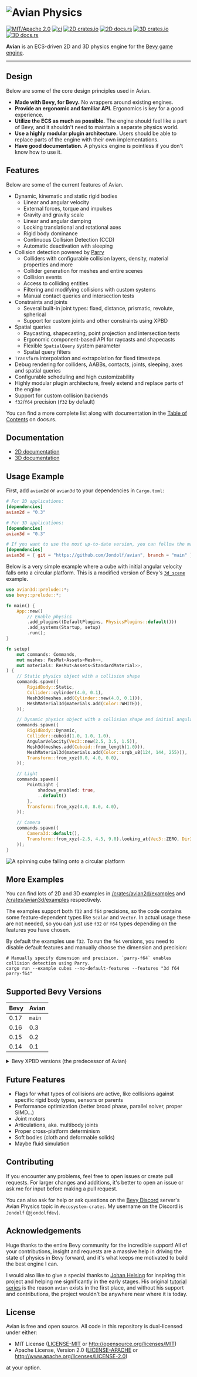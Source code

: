 # ![Avian Physics](https://raw.githubusercontent.com/Jondolf/avian/avian/assets/branding/logo.svg)

[![MIT/Apache 2.0](https://img.shields.io/badge/license-MIT%2FApache-blue.svg)](https://github.com/Jondolf/avian#license)
[![ci](https://github.com/Jondolf/avian/actions/workflows/ci.yml/badge.svg?branch=main)](https://github.com/Jondolf/avian/actions/workflows/ci.yml)
[![2D crates.io](https://img.shields.io/crates/v/avian2d?label=2D%20crates.io)](https://crates.io/crates/avian2d)
[![2D docs.rs](https://img.shields.io/docsrs/avian2d?label=2D%20docs.rs)](https://docs.rs/avian2d)
[![3D crates.io](https://img.shields.io/crates/v/avian3d?label=3D%20crates.io)](https://crates.io/crates/avian3d)
[![3D docs.rs](https://img.shields.io/docsrs/avian3d?label=3D%20docs.rs)](https://docs.rs/avian3d)

**Avian** is an ECS-driven 2D and 3D physics engine for the [Bevy game engine](https://bevyengine.org/).

---

## Design

Below are some of the core design principles used in Avian.

- **Made with Bevy, for Bevy.** No wrappers around existing engines.
- **Provide an ergonomic and familiar API.** Ergonomics is key for a good experience.
- **Utilize the ECS as much as possible.** The engine should feel like a part of Bevy, and it shouldn't
    need to maintain a separate physics world.
- **Use a highly modular plugin architecture.** Users should be able to replace parts of the engine
    with their own implementations.
- **Have good documentation.** A physics engine is pointless if you don't know how to use it.

## Features

Below are some of the current features of Avian.

- Dynamic, kinematic and static rigid bodies
  - Linear and angular velocity
  - External forces, torque and impulses
  - Gravity and gravity scale
  - Linear and angular damping
  - Locking translational and rotational axes
  - Rigid body dominance
  - Continuous Collision Detection (CCD)
  - Automatic deactivation with sleeping
- Collision detection powered by [Parry](https://parry.rs)
  - Colliders with configurable collision layers, density, material properties and more
  - Collider generation for meshes and entire scenes
  - Collision events
  - Access to colliding entities
  - Filtering and modifying collisions with custom systems
  - Manual contact queries and intersection tests
- Constraints and joints
  - Several built-in joint types: fixed, distance, prismatic, revolute, spherical
  - Support for custom joints and other constraints using XPBD
- Spatial queries
  - Raycasting, shapecasting, point projection and intersection tests
  - Ergonomic component-based API for raycasts and shapecasts
  - Flexible `SpatialQuery` system parameter
  - Spatial query filters
- `Transform` interpolation and extrapolation for fixed timesteps
- Debug rendering for colliders, AABBs, contacts, joints, sleeping, axes and spatial queries
- Configurable scheduling and high customizability
- Highly modular plugin architecture, freely extend and replace parts of the engine
- Support for custom collision backends
- `f32`/`f64` precision (`f32` by default)

You can find a more complete list along with documentation in the
[Table of Contents](https://docs.rs/avian3d/latest/avian3d/#table-of-contents)
on docs.rs.

## Documentation

- [2D documentation](https://docs.rs/avian2d)
- [3D documentation](https://docs.rs/avian3d)

## Usage Example

First, add `avian2d` or `avian3d` to your dependencies in `Cargo.toml`:

```toml
# For 2D applications:
[dependencies]
avian2d = "0.3"

# For 3D applications:
[dependencies]
avian3d = "0.3"

# If you want to use the most up-to-date version, you can follow the main branch:
[dependencies]
avian3d = { git = "https://github.com/Jondolf/avian", branch = "main" }
```

Below is a very simple example where a cube with initial angular velocity falls onto a circular platform.
This is a modified version of Bevy's [`3d_scene`](https://bevyengine.org/examples/3d-rendering/3d-scene/) example.

```rust
use avian3d::prelude::*;
use bevy::prelude::*;

fn main() {
    App::new()
        // Enable physics
        .add_plugins((DefaultPlugins, PhysicsPlugins::default()))
        .add_systems(Startup, setup)
        .run();
}

fn setup(
    mut commands: Commands,
    mut meshes: ResMut<Assets<Mesh>>,
    mut materials: ResMut<Assets<StandardMaterial>>,
) {
    // Static physics object with a collision shape
    commands.spawn((
        RigidBody::Static,
        Collider::cylinder(4.0, 0.1),
        Mesh3d(meshes.add(Cylinder::new(4.0, 0.1))),
        MeshMaterial3d(materials.add(Color::WHITE)),
    ));

    // Dynamic physics object with a collision shape and initial angular velocity
    commands.spawn((
        RigidBody::Dynamic,
        Collider::cuboid(1.0, 1.0, 1.0),
        AngularVelocity(Vec3::new(2.5, 3.5, 1.5)),
        Mesh3d(meshes.add(Cuboid::from_length(1.0))),
        MeshMaterial3d(materials.add(Color::srgb_u8(124, 144, 255))),
        Transform::from_xyz(0.0, 4.0, 0.0),
    ));

    // Light
    commands.spawn((
        PointLight {
            shadows_enabled: true,
            ..default()
        },
        Transform::from_xyz(4.0, 8.0, 4.0),
    ));

    // Camera
    commands.spawn((
        Camera3d::default(),
        Transform::from_xyz(-2.5, 4.5, 9.0).looking_at(Vec3::ZERO, Dir3::Y),
    ));
}
```

![A spinning cube falling onto a circular platform](https://github.com/user-attachments/assets/14d25e7e-9d46-467c-9fe6-dc408cd23398)

## More Examples

You can find lots of 2D and 3D examples in [/crates/avian2d/examples](/crates/avian2d/examples) and [/crates/avian3d/examples](/crates/avian3d/examples) respectively.

The examples support both `f32` and `f64` precisions, so the code contains some feature-dependent types like `Scalar` and `Vector`.
In actual usage these are not needed, so you can just use `f32` or `f64` types depending on the features you have chosen.

By default the examples use `f32`. To run the `f64` versions, you need to disable default features and manually choose the dimension
and precision:

```shell
# Manually specify dimension and precision. `parry-f64` enables collision detection using Parry.
cargo run --example cubes --no-default-features --features "3d f64 parry-f64"
```

## Supported Bevy Versions

| Bevy    | Avian  |
| ------- | ------ |
| 0.17    | `main` |
| 0.16    | 0.3    |
| 0.15    | 0.2    |
| 0.14    | 0.1    |

<details>
  <summary>Bevy XPBD versions (the predecessor of Avian)</summary>

  | Bevy | Bevy XPBD |
  | ---- | --------- |
  | 0.14 | 0.5       |
  | 0.13 | 0.4       |
  | 0.12 | 0.3       |
  | 0.11 | 0.2       |
  | 0.10 | 0.1       |

</details>

## Future Features

- Flags for what types of collisions are active, like collisions against specific rigid body types, sensors or parents
- Performance optimization (better broad phase, parallel solver, proper SIMD...)
- Joint motors
- Articulations, aka. multibody joints
- Proper cross-platform determinism
- Soft bodies (cloth and deformable solids)
- Maybe fluid simulation

## Contributing

If you encounter any problems, feel free to open issues or create pull requests.
For larger changes and additions, it's better to open an issue or ask me for input
before making a pull request.

You can also ask for help or ask questions on the [Bevy Discord](https://discord.com/invite/gMUk5Ph)
server's Avian Physics topic in `#ecosystem-crates`. My username on the Discord is `Jondolf` (`@jondolfdev`).

## Acknowledgements

Huge thanks to the entire Bevy community for the incredible support!
All of your contributions, insight and requests are a massive help
in driving the state of physics in Bevy forward, and it's what
keeps me motivated to build the best engine I can.

I would also like to give a special thanks to [Johan Helsing][johan-helsing]
for inspiring this project and helping me significantly in the early stages.
His original [tutorial series][johan-xpbd-tutorial] is the reason `avian`
exists in the first place, and without his support and contributions,
the project wouldn't be anywhere near where it is today.

[johan-helsing]: https://github.com/johanhelsing
[johan-xpbd-tutorial]: https://johanhelsing.studio/posts/bevy-xpbd

## License

Avian is free and open source. All code in this repository is dual-licensed under either:

- MIT License ([LICENSE-MIT](/LICENSE-MIT) or <http://opensource.org/licenses/MIT>)
- Apache License, Version 2.0 ([LICENSE-APACHE](/LICENSE-APACHE) or <http://www.apache.org/licenses/LICENSE-2.0>)

at your option.
